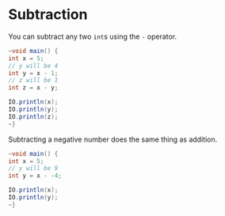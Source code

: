 # Subtraction

You can subtract any two `int`s using the `-` operator.

```java
~void main() {
int x = 5;
// y will be 4
int y = x - 1;
// z will be 1
int z = x - y;

IO.println(x);
IO.println(y);
IO.println(z);
~}
```

Subtracting a negative number does the same thing as addition.

```java
~void main() {
int x = 5;
// y will be 9
int y = x - -4;

IO.println(x);
IO.println(y);
~}
```

